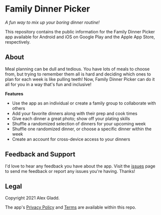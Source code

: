 # Family Dinner Picker

*A fun way to mix up your boring dinner routine!*

This repository contains the public information for the Family Dinner Picker app available for
Android and iOS on Google Play and the Apple App Store, respectively.

## About

Meal planning can be dull and tedious. You have lots of meals to choose from, but trying to
remember them all is hard and deciding which ones to plan for each week is like pulling teeth! Now,
Family Dinner Picker can do it all for you in a way that's fun and inclusive!

**Features**

- Use the app as an individual or create a family group to collaborate with others
- Add your favorite dinners along with their prep and cook times
- Give each dinner a great photo; show off your plating skills
- Shuffle a randomized selection of dinners for your upcoming week
- Shuffle one randomized dinner, or choose a specific dinner within the week
- Create an account for cross-device access to your dinners

## Feedback and Support

I'd love to hear any feedback you have about the app. Visit the
[issues](https://github.com/alexgladd/family-dinner-picker/issues) page to send me feedback or
report any issues you're having. Thanks!

## Legal

Copyright 2021 Alex Gladd.

The app's [Privacy Policy](/privacy-policy.md) and [Terms](/terms-and-conditions.md) are available
within this repo.
